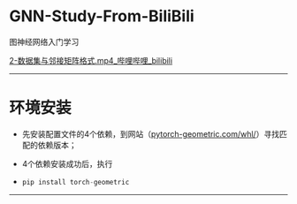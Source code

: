 # GNN-Study-From-BiliBili
图神经网络入门学习

[2-数据集与邻接矩阵格式.mp4_哔哩哔哩_bilibili](https://www.bilibili.com/video/BV14s4y1D7W1?p=12&spm_id_from=pageDriver&vd_source=40437a7834b5b148effaa5971e14f8d6)

---

# 环境安装

- 先安装配置文件的4个依赖，到网站（[pytorch-geometric.com/whl/](https://pytorch-geometric.com/whl/)）寻找匹配的依赖版本；

- 4个依赖安装成功后，执行

- ```python
  pip install torch-geometric
  ```

  

---

